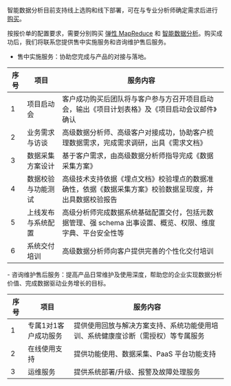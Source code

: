 智能数据分析目前支持线上选购和线下部署，可在与专业分析师确定需求后进行 [购买](https://buy.cloud.tencent.com/ida)。

按报价单的配置要求，需要分别购买 [弹性 MapReduce](https://buy.cloud.tencent.com/emapreduce#/) 和 [智能数据分析](https://buy.cloud.tencent.com/ida)。购买成功后，我们将联系您提供售中实施服务和咨询维护售后服务。

- 售中实施服务：协助您完成与产品的对接与落地。
<table>
<thead>
<tr>
<th><strong>序号</strong></th>
<th><strong>项目</strong></th>
<th><strong>服务内容</strong></th>
</tr>
</thead>
<tbody><tr>
<td>1</td>
<td>项目启动会</td>
<td>客户成功购买后团队将与客户参与方召开项目启动会，输出《项目计划表格》及《项目启动会议邮件》确认</td>
</tr>
<tr>
<td>2</td>
<td>业务需求与访谈</td>
<td>高级数据分析师、高级客户对接成功，协助客户梳理数据需求，完成需求调研，出具《需求文档》</td>
</tr>
<tr>
<td>3</td>
<td>数据采集方案设计</td>
<td>基于客户需求，由高级数据分析师指导完成《数据采集方案》</td>
</tr>
<tr>
<td>4</td>
<td>数据校验与功能测试</td>
<td>高级技术支持依据《埋点文档》校验埋点的数据准确性，依据《数据采集方案》校验数据呈现度，并出具数据校验报告</td>
</tr>
<tr>
<td>5</td>
<td>上线发布与系统配置</td>
<td>高级分析师完成数据系统基础配置交付，包括元数据管理、强 schema 出事设置、概览、权限、维度字典、平台安全性等</td>
</tr>
<tr>
<td>6</td>
<td>系统交付培训</td>
<td>高级数据分析师向客户提供完善的个性化交付培训</td>
</tr>
</tbody></table>
- 咨询维护售后服务：提高产品日常维护及使用深度，帮助您的企业实现数据分析价值、完成数据驱动业务增长的目标。
<table>
<thead>
<tr>
<th><strong>序号</strong></th>
<th><strong>项目</strong></th>
<th><strong>服务内容</strong></th>
</tr>
</thead>
<tbody><tr>
<td>1</td>
<td>专属1对1客户成功服务</td>
<td>提供使用回放与解决方案支持、系统功能使用培训、系统健康度诊断（需授权）等专属服务</td>
</tr>
<tr>
<td>2</td>
<td>在线使用支持</td>
<td>提供功能使用、数据采集、PaaS 平台功能支持</td>
</tr>
<tr>
<td>3</td>
<td>运维服务</td>
<td>提供系统部署/升级、报警及故障处理服务</td>
</tr>
</tbody></table>


